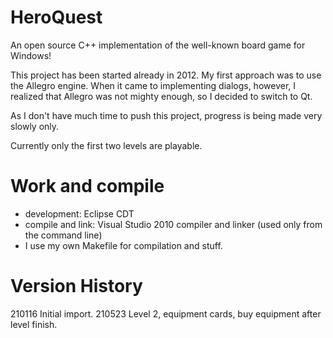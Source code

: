 # HeroQuest
An open source C++ implementation of the well-known board game for Windows!

This project has been started already in 2012. My first approach was to use the Allegro engine.
When it came to implementing dialogs, however, I realized that Allegro was not mighty enough, so
I decided to switch to Qt.

As I don't have much time to push this project, progress is being made very slowly only.

Currently only the first two levels are playable.

# Work and compile
- development: Eclipse CDT
- compile and link: Visual Studio 2010 compiler and linker (used only from the command line) 
- I use my own Makefile for compilation and stuff.

# Version History
210116 Initial import.
210523 Level 2, equipment cards, buy equipment after level finish.